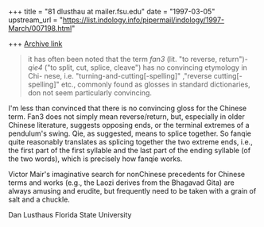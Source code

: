 +++
title = "81 dlusthau at mailer.fsu.edu"
date = "1997-03-05"
upstream_url = "https://list.indology.info/pipermail/indology/1997-March/007198.html"

+++
[Archive link](https://list.indology.info/pipermail/indology/1997-March/007198.html)

>it has often
>been noted that the term _fan3_ (lit. "to reverse, return")-_qie4_
>("to split, cut, splice, cleave") has no convincing etymology in Chi-
>nese, i.e. "turning-and-cutting[-spelling]" ,"reverse cutting[-spelling]"
>etc., commonly found as glosses in standard dictionaries, don not
>seem particularly convincing.

I'm less than convinced that there is no convincing gloss for the Chinese
term. Fan3 does not simply mean reverse/return, but, especially in older
Chinese literature, suggests opposing ends, or the terminal extremes of a
pendulum's swing. Qie, as suggested, means to splice together. So fanqie
quite reasonably translates as splicing together the two extreme ends,
i.e., the first part of the first syllable and the last part of the ending
syllable (of the two words), which is precisely how fanqie works.

Victor Mair's imaginative search for nonChinese precedents for Chinese
terms and works (e.g., the Laozi derives from the Bhagavad Gita) are always
amusing and erudite, but frequently need to be taken with a grain of salt
and a chuckle.

Dan Lusthaus
Florida State University






